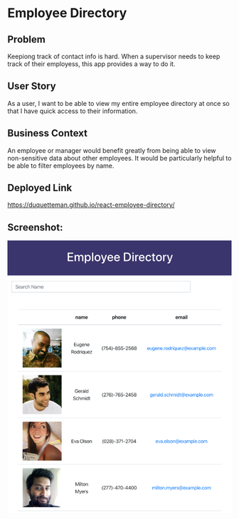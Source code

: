 # Employee Directory

## Problem
Keepiong track of contact info is hard. When a supervisor needs to keep track of their employess, this app provides a way to do it. 

## User Story

As a user, I want to be able to view my entire employee directory at once so that I have quick access to their information.

## Business Context

An employee or manager would benefit greatly from being able to view non-sensitive data about other employees. It would be particularly helpful to be able to filter employees by name.

## Deployed Link

https://duquetteman.github.io/react-employee-directory/


## Screenshot:

<img src="example.png" title="The team" alt="The team" width=600px>







